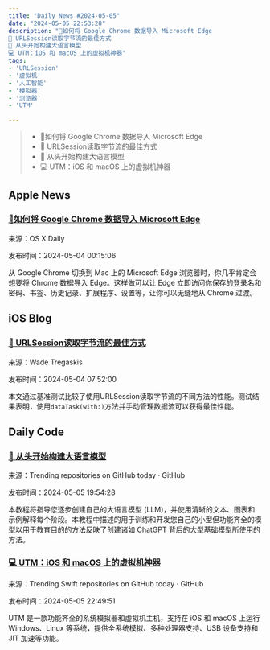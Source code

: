 ```yaml
---
title: "Daily News #2024-05-05"
date: "2024-05-05 22:53:28"
description: "🌟如何将 Google Chrome 数据导入 Microsoft Edge
🤔 URLSession读取字节流的最佳方式
🌟 从头开始构建大语言模型
💻 UTM：iOS 和 macOS 上的虚拟机神器"
tags: 
- 'URLSession'
- '虚拟机'
- '人工智能'
- '模拟器'
- '浏览器'
- 'UTM'

---
```


> - 🌟如何将 Google Chrome 数据导入 Microsoft Edge
> - 🤔 URLSession读取字节流的最佳方式
> - 🌟 从头开始构建大语言模型
> - 💻 UTM：iOS 和 macOS 上的虚拟机神器

## Apple News

### [🌟如何将 Google Chrome 数据导入 Microsoft Edge](https://osxdaily.com/2024/05/03/import-google-chrome-data-microsoft-edge/)

来源：OS X Daily

发布时间：2024-05-04 00:15:06

从 Google Chrome 切换到 Mac 上的 Microsoft Edge 浏览器时，你几乎肯定会想要将 Chrome 数据导入 Edge。这样做可以让 Edge 立即访问你保存的登录名和密码、书签、历史记录、扩展程序、设置等，让你可以无缝地从 Chrome 过渡。

## iOS Blog

### [🤔 URLSession读取字节流的最佳方式](https://wadetregaskis.com/urlsession-performance-for-reading-a-byte-stream/)

来源：Wade Tregaskis

发布时间：2024-05-04 07:52:00

本文通过基准测试比较了使用URLSession读取字节流的不同方法的性能。测试结果表明，使用`dataTask(with:)`方法并手动管理数据流可以获得最佳性能。

## Daily Code

### [🌟 从头开始构建大语言模型](https://github.com/rasbt/LLMs-from-scratch)

来源：Trending repositories on GitHub today · GitHub

发布时间：2024-05-05 19:54:28

本教程将指导您逐步创建自己的大语言模型 (LLM)，并使用清晰的文本、图表和示例解释每个阶段。本教程中描述的用于训练和开发您自己的小型但功能齐全的模型以用于教育目的的方法反映了创建诸如 ChatGPT 背后的大型基础模型所使用的方法。

### [💻 UTM：iOS 和 macOS 上的虚拟机神器](https://github.com/utmapp/UTM)

来源：Trending Swift repositories on GitHub today · GitHub

发布时间：2024-05-05 22:49:51

UTM 是一款功能齐全的系统模拟器和虚拟机主机，支持在 iOS 和 macOS 上运行 Windows、Linux 等系统，提供全系统模拟、多种处理器支持、USB 设备支持和 JIT 加速等功能。
